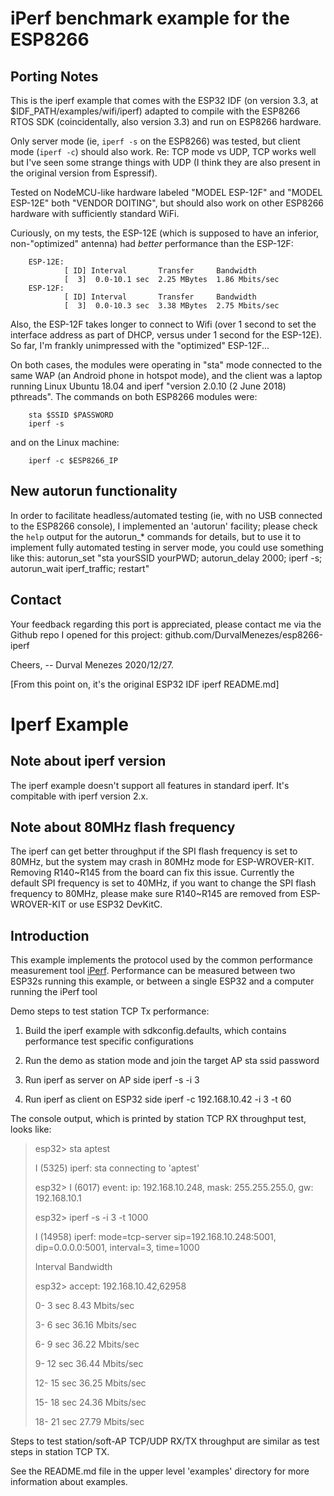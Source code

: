 # iPerf benchmark example for the ESP8266 
## Porting Notes

This is the iperf example that comes with the ESP32 IDF (on version 3.3, at $IDF_PATH/examples/wifi/iperf)
adapted to compile with the ESP8266 RTOS SDK (coincidentally, also version 3.3) and run on ESP8266 hardware.

Only server mode (ie, `iperf -s` on the ESP8266) was tested, but client mode (`iperf -c`) should also work.
Re: TCP mode vs UDP, TCP works well but I've seen some strange things with UDP (I think they are also present in the original version from Espressif).

Tested on NodeMCU-like hardware labeled "MODEL ESP-12F" and "MODEL ESP-12E" both "VENDOR DOITING", but should
also work on other ESP8266 hardware with sufficiently standard WiFi.

Curiously, on my tests, the ESP-12E (which is supposed to have an inferior, non-"optimized" antenna) had *better*
performance than the ESP-12F:

        ESP-12E:
                [ ID] Interval       Transfer     Bandwidth
                [  3]  0.0-10.1 sec  2.25 MBytes  1.86 Mbits/sec
        ESP-12F:
                [ ID] Interval       Transfer     Bandwidth
                [  3]  0.0-10.3 sec  3.38 MBytes  2.75 Mbits/sec

Also, the ESP-12F takes longer to connect to Wifi (over 1 second to set the interface address as part of DHCP, versus under 1 second for the ESP-12E).
So far, I'm frankly unimpressed with the "optimized" ESP-12F...

On both cases, the modules were operating in "sta" mode connected to the same WAP (an Android phone in hotspot mode),
and the client was a laptop running Linux Ubuntu 18.04 and iperf "version 2.0.10 (2 June 2018) pthreads".
The commands on both ESP8266 modules were:

        sta $SSID $PASSWORD
        iperf -s

and on the Linux machine:

        iperf -c $ESP8266_IP

## New autorun functionality
In order to facilitate headless/automated testing (ie, with no USB connected to the ESP8266 console), I implemented an 'autorun' facility; 
please check the `help` output for the autorun_* commands for details, but to use it to implement fully automated testing in server mode, you could use something like this:
	autorun_set "sta yourSSID yourPWD; autorun_delay 2000; iperf -s; autorun_wait iperf_traffic; restart"

## Contact
Your feedback regarding this port is appreciated, please contact me via the Github repo I opened for this project: github.com/DurvalMenezes/esp8266-iperf

Cheers,
-- Durval Menezes 2020/12/27.

[From this point on, it's the original ESP32 IDF iperf README.md]

# Iperf Example

## Note about iperf version
The iperf example doesn't support all features in standard iperf. It's compitable with iperf version 2.x.

## Note about 80MHz flash frequency
The iperf can get better throughput if the SPI flash frequency is set to 80MHz, but the system may crash in 80MHz mode for ESP-WROVER-KIT. 
Removing R140~R145 from the board can fix this issue. Currently the default SPI frequency is set to 40MHz, if you want to change the SPI flash 
frequency to 80MHz, please make sure R140~R145 are removed from ESP-WROVER-KIT or use ESP32 DevKitC.

## Introduction
This example implements the protocol used by the common performance measurement tool [iPerf](https://iperf.fr/). 
Performance can be measured between two ESP32s running this example, or between a single ESP32 and a computer running the iPerf tool

Demo steps to test station TCP Tx performance: 

1. Build the iperf example with sdkconfig.defaults, which contains performance test specific configurations

2. Run the demo as station mode and join the target AP
   sta ssid password

3. Run iperf as server on AP side
   iperf -s -i 3

4. Run iperf as client on ESP32 side
   iperf -c 192.168.10.42 -i 3 -t 60

The console output, which is printed by station TCP RX throughput test, looks like:

>esp32> sta aptest
>
>I (5325) iperf: sta connecting to 'aptest'
>
>esp32> I (6017) event: ip: 192.168.10.248, mask: 255.255.255.0, gw: 192.168.10.1
>
>esp32> iperf -s -i 3 -t 1000
>
>I (14958) iperf: mode=tcp-server sip=192.168.10.248:5001, dip=0.0.0.0:5001, interval=3, time=1000
>
>Interval Bandwidth
>
>esp32> accept: 192.168.10.42,62958
>
>0-   3 sec       8.43 Mbits/sec
>
>3-   6 sec       36.16 Mbits/sec
>
>6-   9 sec       36.22 Mbits/sec
>
>9-  12 sec       36.44 Mbits/sec
>
>12-  15 sec       36.25 Mbits/sec
>
>15-  18 sec       24.36 Mbits/sec
>
>18-  21 sec       27.79 Mbits/sec


Steps to test station/soft-AP TCP/UDP RX/TX throughput are similar as test steps in station TCP TX.

See the README.md file in the upper level 'examples' directory for more information about examples.
